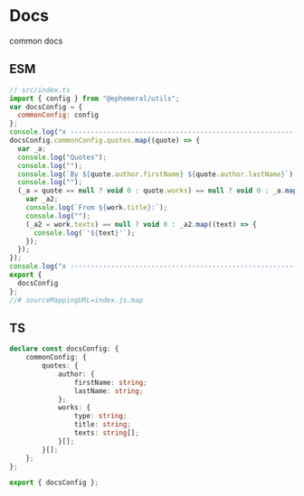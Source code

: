 # Docs

common docs

## ESM

<!-- CODEBLOCK_START {"value": "cat ./dist/esm/index.js", "type": "command", "hideValue": true, "language": "javascript" } -->
<!-- prettier-ignore -->
~~~~~~~~~~javascript
// src/index.ts
import { config } from "@ephemeral/utils";
var docsConfig = {
  commonConfig: config
};
console.log("x ---------------------------------------------------------------------");
docsConfig.commonConfig.quotes.map((quote) => {
  var _a;
  console.log("Quotes");
  console.log("");
  console.log(`By ${quote.author.firstName} ${quote.author.lastName}`);
  console.log("");
  (_a = quote == null ? void 0 : quote.works) == null ? void 0 : _a.map((work) => {
    var _a2;
    console.log(`From ${work.title}:`);
    console.log("");
    (_a2 = work.texts) == null ? void 0 : _a2.map((text) => {
      console.log(`'${text}'`);
    });
  });
});
console.log("x ---------------------------------------------------------------------");
export {
  docsConfig
};
//# sourceMappingURL=index.js.map
~~~~~~~~~~

<!-- CODEBLOCK_END -->

## TS

<!-- CODEBLOCK_START {"value": "cat ./dist/index.d.ts", "type": "command", "hideValue": true, "language": "typescript" } -->
<!-- prettier-ignore -->
~~~~~~~~~~typescript
declare const docsConfig: {
    commonConfig: {
        quotes: {
            author: {
                firstName: string;
                lastName: string;
            };
            works: {
                type: string;
                title: string;
                texts: string[];
            }[];
        }[];
    };
};

export { docsConfig };
~~~~~~~~~~

<!-- CODEBLOCK_END -->
